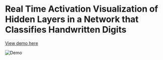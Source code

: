 # Real Time Activation Visualization of Hidden Layers in a Network that Classifies Handwritten Digits

[View demo here](https://dylanlarrabee.me/demos/mnist-demo/index.html)

![Demo](https://github.com/dylanlrrb/dylanlrrb.github.io/blob/master/demos/mnist-demo/assets/demo.gif)
